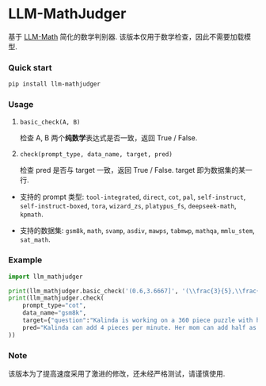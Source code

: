 # LLM-MathJudger

基于 [LLM-Math](https://github.com/CoderBak/llm-math) 简化的数学判别器. 该版本仅用于数学检查，因此不需要加载模型.

### Quick start

```bash
pip install llm-mathjudger
```

### Usage

1. `basic_check(A, B)`

   检查 A, B 两个**纯数学**表达式是否一致，返回 True / False.

2. `check(prompt_type, data_name, target, pred)`

   检查 pred 是否与 target 一致，返回 True / False. target 即为数据集的某一行.

- 支持的 prompt 类型: `tool-integrated`, `direct`, `cot`, `pal`, `self-instruct`, `self-instruct-boxed`, `tora`, `wizard_zs`, `platypus_fs`, `deepseek-math`, `kpmath`.

- 支持的数据集: `gsm8k`, `math`, `svamp`, `asdiv`, `mawps`, `tabmwp`, `mathqa`, `mmlu_stem`, `sat_math`.

### Example

```python
import llm_mathjudger

print(llm_mathjudger.basic_check('(0.6,3.6667]', '(\\frac{3}{5},\\frac{8}{3} + 1]'))
print(llm_mathjudger.check(
    prompt_type="cot",
    data_name="gsm8k",
    target={"question":"Kalinda is working on a 360 piece puzzle with her mom. Kalinda can normally add 4 pieces per minute. Her mom can typically place half as many pieces per minute as Kalinda.  How many hours will it take them to complete this puzzle?","answer":"Her mom places 2 pieces per minute because 4 \/ 2 = <<4\/2=2>>2\nOn average they get in 6 pieces per minute because 4 + 2 = <<4+2=6>>6\nIt will take 60 minutes to complete the puzzle because 360 \/ 6 = <<360\/6=60>>60\nIt will take one hour because 60 \/ 60 = <<60\/60=1>>1\n#### 1","idx":228},
    pred="Kalinda can add 4 pieces per minute. Her mom can add half as many pieces per minute as Kalinda. So her mom can add 2 pieces per minute. 360 pieces divided by 4 is 90. 90 divided by 2 is 45. 45 minutes is 1 hour. The answer is 1 hour."
))
```

### Note

该版本为了提高速度采用了激进的修改，还未经严格测试，请谨慎使用.
